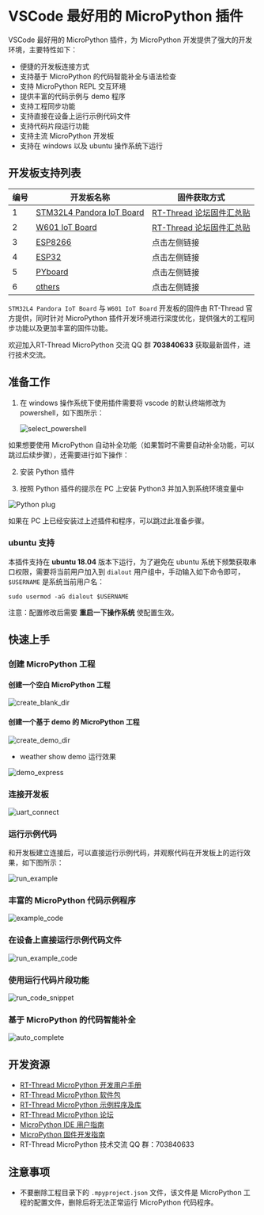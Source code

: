 # VSCode 最好用的 MicroPython 插件

VSCode 最好用的 MicroPython 插件，为 MicroPython 开发提供了强大的开发环境，主要特性如下：

- 便捷的开发板连接方式
- 支持基于 MicroPython 的代码智能补全与语法检查
- 支持 MicroPython REPL 交互环境
- 提供丰富的代码示例与 demo 程序
- 支持工程同步功能
- 支持直接在设备上运行示例代码文件
- 支持代码片段运行功能
- 支持主流 MicroPython 开发板
- 支持在 windows 以及 ubuntu 操作系统下运行

## 开发板支持列表

| 编号 | 开发板名称                                                   | 固件获取方式                                                 |
| ---- | ------------------------------------------------------------ | ------------------------------------------------------------ |
| 1    | [STM32L4 Pandora IoT Board](https://github.com/RT-Thread/IoT_Board/tree/master/examples/31_micropython) | [RT-Thread 论坛固件汇总贴](https://www.rt-thread.org/qa/forum.php?mod=viewthread&tid=12305&page=1&extra=#pid52954) |
| 2    | [W601 IoT Board](https://github.com/RT-Thread/W601_IoT_Board/tree/master/examples/15_component_micropython) | [RT-Thread 论坛固件汇总贴 ](https://www.rt-thread.org/qa/forum.php?mod=viewthread&tid=12305&page=1&extra=#pid52954) |
| 3    | [ESP8266](https://micropython.org/download#esp8266)          | 点击左侧链接                                                 |
| 4    | [ESP32](https://micropython.org/download#esp32)              | 点击左侧链接                                                 |
| 5    | [PYboard](https://micropython.org/download#pyboard)          | 点击左侧链接                                                 |
| 6    | [others](https://micropython.org/download#other)             | 点击左侧链接                                                 |

`STM32L4 Pandora IoT Board` 与 `W601 IoT Board` 开发板的固件由 RT-Thread 官方提供，同时针对 MicroPython 插件开发环境进行深度优化，提供强大的工程同步功能以及更加丰富的固件功能。

欢迎加入RT-Thread MicroPython 交流 QQ 群 **703840633** 获取最新固件，进行技术交流。

## 准备工作

1. 在 windows 操作系统下使用插件需要将 vscode 的默认终端修改为 powershell，如下图所示：

   ![select_powershell](assets/select_powershell.gif)

如果想要使用 MicroPython 自动补全功能（如果暂时不需要自动补全功能，可以跳过后续步骤），还需要进行如下操作：

2. 安装 Python 插件

3. 按照 Python 插件的提示在 PC 上安装 Python3 并加入到系统环境变量中

![Python plug](assets/install_python_plug.png)

如果在 PC 上已经安装过上述插件和程序，可以跳过此准备步骤。

### ubuntu 支持

本插件支持在 **ubuntu 18.04** 版本下运行，为了避免在 ubuntu 系统下频繁获取串口权限，需要将当前用户加入到 `dialout` 用户组中，手动输入如下命令即可，`$USERNAME` 是系统当前用户名：

`sudo usermod -aG dialout $USERNAME`

注意：配置修改后需要 **重启一下操作系统** 使配置生效。

## 快速上手

###  创建 MicroPython 工程

#### 创建一个空白 MicroPython 工程

![create_blank_dir](assets/create_blank_prj.gif)

#### 创建一个基于 demo 的 MicroPython 工程

![create_demo_dir](assets/create_demo_prj.gif)

- weather show demo 运行效果

![demo_express](assets/demo_express.png)

### 连接开发板

![uart_connect](assets/uart_connect.gif)

### 运行示例代码

和开发板建立连接后，可以直接运行示例代码，并观察代码在开发板上的运行效果，如下图所示：

![run_example](assets/run_example.gif)

### 丰富的 MicroPython 代码示例程序

![example_code](assets/example_code.png)

### 在设备上直接运行示例代码文件

![run_example_code](assets/run_example_code.png)

### 使用运行代码片段功能

![run_code_snippet](assets/run_code_snippet.gif)

### 基于 MicroPython 的代码智能补全

![auto_complete](assets/auto_complete.gif)

## 开发资源

- [RT-Thread MicroPython 开发用户手册](https://www.rt-thread.org/document/site/submodules/micropython/docs/)
- [RT-Thread MicroPython 软件包](https://github.com/RT-Thread-packages/micropython)
- [RT-Thread MicroPython 示例程序及库](https://github.com/RT-Thread/mpy-snippets)
- [RT-Thread MicroPython 论坛](https://www.rt-thread.org/qa/forum.php?mod=forumdisplay&fid=2&filter=typeid&typeid=20)
- [MicroPython IDE 用户指南](https://www.rt-thread.org/document/site/submodules/micropython/docs/MicroPythonPlug-in/MicroPython_IDE_User_Manual/)
- [MicroPython 固件开发指南](https://www.rt-thread.org/document/site/submodules/micropython/docs/MicroPythonPlug-in/MicroPython_Firmware_Development_Guide/)
- RT-Thread MicroPython 技术交流 QQ 群：703840633

## 注意事项

- 不要删除工程目录下的 `.mpyproject.json` 文件，该文件是 MicroPython 工程的配置文件，删除后将无法正常运行 MicroPython 代码程序。

  